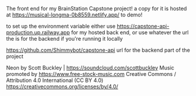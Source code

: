 The front end for my BrainStation Capstone project!
a copy for it is hosted at https://musical-longma-0b8559.netlify.app/ to demo!

to set up the environment variable either use https://capstone-api-production.up.railway.app  for my hosted back end, or use whatever the url the is for the backend if you're running it locally

https://github.com/Shimmybot/capstone-api url for the backend part of the project



Neon by Scott Buckley | https://soundcloud.com/scottbuckley
Music promoted by https://www.free-stock-music.com
Creative Commons / Attribution 4.0 International (CC BY 4.0)
https://creativecommons.org/licenses/by/4.0/